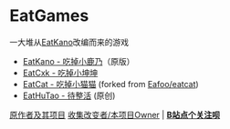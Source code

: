 # EatGames
一大堆从[EatKano](https://github.com/arcxingye/EatKano)改编而来的游戏
 - [EatKano - 吃掉小鹿乃](https://yttriumwillow.github.io/EatGames/EatKano)（原版）
 - [EatCxk - 吃掉小坤坤](https://yttriumwillow.github.io/EatGames/EatCxk)
 - [EatCat - 吃掉小猫猫](https://yttriumwillow.github.io/EatGames/EatCat) (forked from [Eafoo/eatcat](https://github.com/Eafoo/eatcat))
 - [EatHuTao - 待整活](https://yttriumwillow.github.io/EatGames/EatHuTao) (原创)

  
[原作者及其项目]([https://yttriumwillow.github.io/EatGames/](https://github.com/arcxingye/EatKano))  
[收集改变者/本项目Owner](https://github.com/YttriumWillow/EatGames) | [**B站点个关注呗**](https://space.bilibili.com/1942856375)
